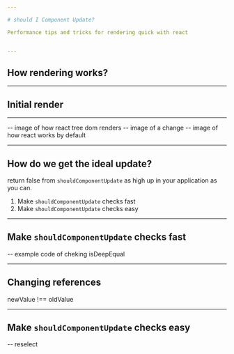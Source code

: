 ```yaml
---

# should I Component Update?

Performance tips and tricks for rendering quick with react


---
```


## How rendering works?

---

## Initial render

---





-- image of how react tree dom renders
-- image of a change
-- image of how react works by default


---

## How do we get the ideal update?

return false from `shouldComponentUpdate` as high up in your application as you can.

1. Make `shouldComponentUpdate` checks fast
2. Make `shouldComponentUpdate` checks easy

---

## Make `shouldComponentUpdate` checks fast

-- example code of cheking isDeepEqual

---

## Changing references

newValue !== oldValue

---

## Make `shouldComponentUpdate` checks easy

-- reselect
